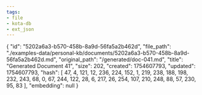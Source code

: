 ```yaml
---
tags:
- file
- kota-db
- ext_json
---
```

{
  "id": "5202a6a3-b570-458b-8a9d-56fa5a2b462d",
  "file_path": "./examples-data/personal-kb/documents/5202a6a3-b570-458b-8a9d-56fa5a2b462d.md",
  "original_path": "/generated/doc-041.md",
  "title": "Generated Document 41",
  "size": 202,
  "created": 1754607793,
  "updated": 1754607793,
  "hash": [
    47,
    4,
    121,
    12,
    236,
    224,
    152,
    1,
    219,
    238,
    188,
    198,
    232,
    243,
    68,
    0,
    67,
    244,
    122,
    28,
    6,
    217,
    26,
    254,
    107,
    210,
    248,
    88,
    57,
    230,
    95,
    83
  ],
  "embedding": null
}